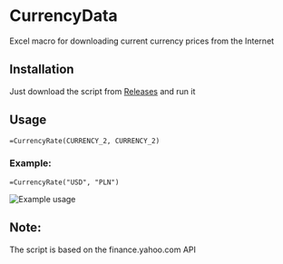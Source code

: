 # CurrencyData
Excel macro for downloading current currency prices from the Internet

## Installation
Just download the script from [Releases](https://github.com/KimPiks/CurrencyData/releases) and run it

## Usage
```=CurrencyRate(CURRENCY_2, CURRENCY_2)```

### Example:<br>
```=CurrencyRate("USD", "PLN")```

![Example usage](https://raw.githubusercontent.com/KimPiks/CurrencyData/main/Example.png)

## Note:<br>
The script is based on the finance.yahoo.com API
